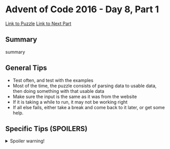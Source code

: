 # Advent of Code 2016 - Day 8, Part 1

[Link to Puzzle](https://adventofcode.com/2016/day/8)
[Link to Next Part](https://github.com/CodingAP/unofficial-aoc-syllabus/blob/main/years/2016/day8/part2.md)

## Summary
summary

## General Tips
- Test often, and test with the examples
- Most of the time, the puzzle consists of parsing data to usable data, then doing something with that usable data
- Make sure the input is the same as it was from the website
- If it is taking a while to run, it may not be working right
- If all else fails, either take a break and come back to it later, or get some help.

## Specific Tips (SPOILERS)
<details> <summary>Spoiler warning!</summary>

specific tips

</details>